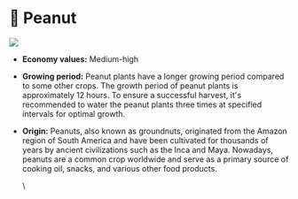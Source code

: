 # 🥜 Peanut

![](https://fiwallets-organization.gitbook.io/\~gitbook/image?url=https%3A%2F%2Fcontent.gitbook.com%2Fcontent%2Fy39LOQQezVvERXFqNDkL%2Fblobs%2FVLqBVdNsQqjCDGLZnqCu%2Fpeanuts%2520.png\&width=768\&dpr=4\&quality=100\&sign=cddb11ea13365feb3f284909e4faf7d73cca94ce584ced824785c91aa8a9b3a3)

* **Economy values:** Medium-high
* **Growing period:** Peanut plants have a longer growing period compared to some other crops. The growth period of peanut plants is approximately 12 hours. To ensure a successful harvest, it's recommended to water the peanut plants three times at specified intervals for optimal growth.
*   **Origin:** Peanuts, also known as groundnuts, originated from the Amazon region of South America and have been cultivated for thousands of years by ancient civilizations such as the Inca and Maya. Nowadays, peanuts are a common crop worldwide and serve as a primary source of cooking oil, snacks, and various other food products.

    \
